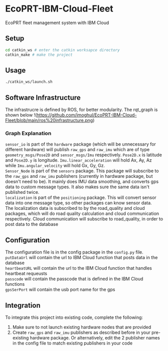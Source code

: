 # EcoPRT-IBM-Cloud-Fleet
EcoPRT fleet management system with IBM Cloud



## Setup
``` bash
cd catkin_ws # enter the catkin worksapce directory
catkin_make # make the project
```

## Usage
``` bash
./catkin_ws/launch.sh
```

## Software Infrastructure
The infrastrucre is defined by ROS, for better modularity. The rqt_graph is shown below
!(https://github.com/imoghul/EcoPRT-IBM-Cloud-Fleet/blob/main/ros%20infrastructure.png)
### Graph Explanation
`sensor_io` is part of the `hardware` package (which will be unnecessary for different hardware) will publish `raw_gps` and `raw_imu` which are of type `geometry_msgs/Pose2D` and `sensor_msgs/Imu` respectively. `Pose2D.x` is latitude and `Pose2D.y` is longitude. `Imu.linear_acceleration` will hold Ax, Ay, Az while `Imu.angular_velocity` will hold Gx, Gy, Gz.\
`Sensor_Node` is part of the `sensors` package. This package will subscribe to the `raw_gps` and `raw_imu` publishers (currently in hardware package, but doesn't need to be). It mainly does IMU data smoothing, and converts gps data to custom message types. It also makes sure the same data isn't published twice.\
`localization` is part of the `positioning` package. This will convert sensor data into one message type, so other packages can know sensor data.\
The localization data is subscribed to by the road_quality and cloud packages, which will do road quality calculation and cloud communication respectively. Cloud communication will subscribe to road_quality, in order to post data to the database


## Configuration
The configuration file is in the config package in the ```config.py``` file.\
`putDataUrl` will contain the url to IBM Cloud function that posts data in the database\
`heartbeatURL` will contain the url to the IBM Cloud function that handles heartbeat requeusts\
`passcode` will contain the passcode that is defined in the IBM Cloud functions\
`gpsSerPort` will contain the usb port name for the gps

## Integration
To integrate this project into existing code, complete the following:
1. Make sure to not launch existing hardware nodes that are provided
2. Create `raw_gps` and `raw_imu` publishers as described before in your pre-existing hardware package. Or alternatively, edit the 2 publisher names in the config file to match existing publishers in your code
